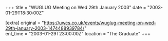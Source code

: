 +++
title = "WUGLUG Meeting on Wed 29th January 2003"
date = "2003-01-29T18:30:00Z"

[extra]
original = "https://uwcs.co.uk/events/wuglug-meeting-on-wed-29th-january-2003-1474488939784/"    
ent_time = "2003-01-29T23:00:00Z"
location = "The Graduate"
+++



